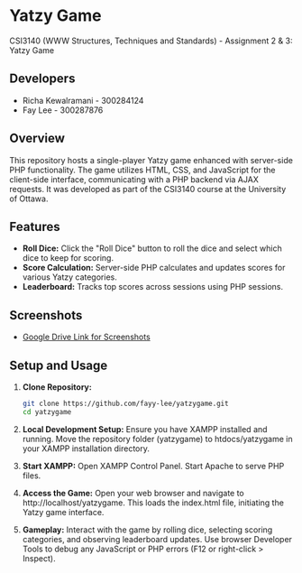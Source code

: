 # Yatzy Game

CSI3140 (WWW Structures, Techniques and Standards) - Assignment 2 & 3: Yatzy Game

## Developers
- Richa Kewalramani - 300284124
- Fay Lee - 300287876

## Overview
This repository hosts a single-player Yatzy game enhanced with server-side PHP functionality. The game utilizes HTML, CSS, and JavaScript for the client-side interface, communicating with a PHP backend via AJAX requests. It was developed as part of the CSI3140 course at the University of Ottawa.

## Features
- **Roll Dice:** Click the "Roll Dice" button to roll the dice and select which dice to keep for scoring.
- **Score Calculation:** Server-side PHP calculates and updates scores for various Yatzy categories.
- **Leaderboard:** Tracks top scores across sessions using PHP sessions.

## Screenshots
- [Google Drive Link for Screenshots]([https://drive.google.com/drive/folders/<your-folder-id>](https://drive.google.com/drive/folders/1BrQ_cSf1a3bvMO2glGDTYB6gcy-zZ0_q))

## Setup and Usage
1. **Clone Repository:**
   ```bash
   git clone https://github.com/fayy-lee/yatzygame.git
   cd yatzygame

2. **Local Development Setup:**
Ensure you have XAMPP installed and running.
Move the repository folder (yatzygame) to htdocs/yatzygame in your XAMPP installation directory.

3. **Start XAMPP:**
Open XAMPP Control Panel.
Start Apache to serve PHP files.

4. **Access the Game:**
Open your web browser and navigate to http://localhost/yatzygame.
This loads the index.html file, initiating the Yatzy game interface.

5. **Gameplay:**
Interact with the game by rolling dice, selecting scoring categories, and observing leaderboard updates.
Use browser Developer Tools to debug any JavaScript or PHP errors (F12 or right-click > Inspect).
